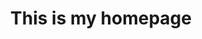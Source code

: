 ---
pageId: "home"
layout: "layouts/base.liquid"
title: "This is my homepage"
bannerContent: "This is my banner content"
---